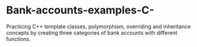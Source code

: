 # Bank-accounts-examples-C-
Practicing C++ template classes, polymorphism, overriding and inheritance concepts by creating three categories of bank accounts with different functions. 
